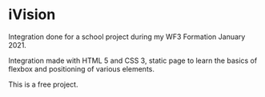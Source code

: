 # iVision
Integration done for a school project during my WF3 Formation January 2021.

Integration made with HTML 5 and CSS 3, static page to learn the basics of flexbox and positioning of various elements.

This is a free project.
